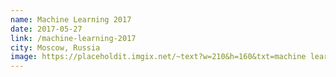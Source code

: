 ```yaml
---
name: Machine Learning 2017
date: 2017-05-27
link: /machine-learning-2017
city: Moscow, Russia
image: https://placeholdit.imgix.net/~text?w=210&h=160&txt=machine learning
---
```

